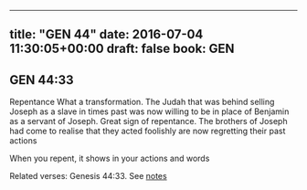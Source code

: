 
---
title: "GEN 44"
date: 2016-07-04 11:30:05+00:00
draft: false
book: GEN
---

## GEN 44:33

Repentance
What a transformation. The Judah that was behind selling Joseph as a slave in times past was now willing to be in place of Benjamin as a servant of Joseph. Great sign of repentance. The brothers of Joseph had come to realise that they acted foolishly are now regretting their past actions

When you repent, it shows in your actions and words

Related verses: Genesis 44:33. See [notes](https://my.bible.com/notes/2407327542178210522)

